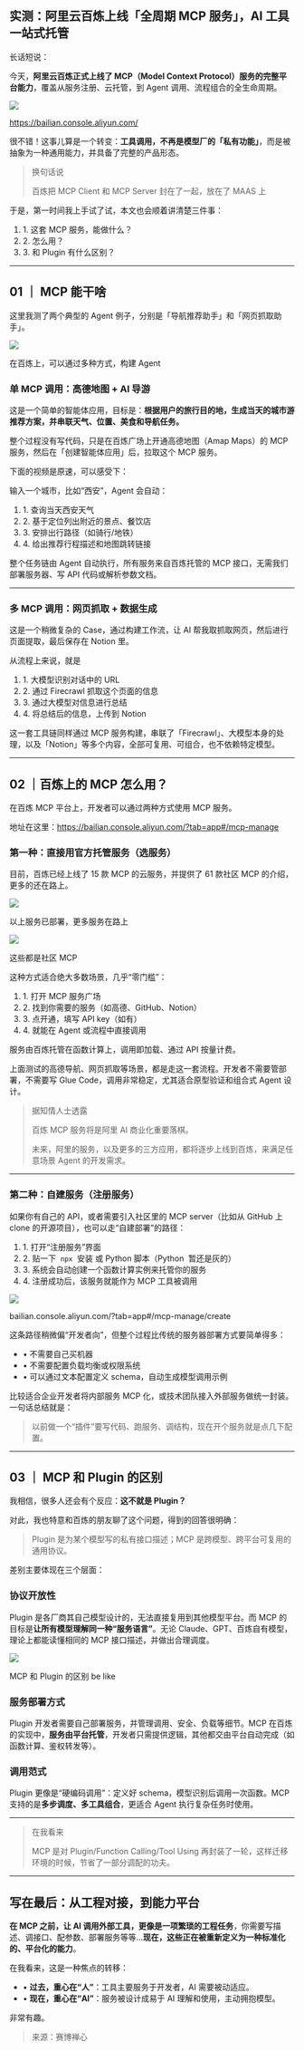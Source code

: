## 实测：阿里云百炼上线「全周期 MCP 服务」，AI 工具一站式托管

长话短说：

今天，**阿里云百炼正式上线了 MCP（Model Context Protocol）服务的完整平台能力**，覆盖从服务注册、云托管，到 Agent 调用、流程组合的全生命周期。

![](https://imagedelivery.net/qGOFcc1O8XwTZW3W1JAHHg/86e0115a-26c0-4338-e076-88fb8c23f700/public)

https://bailian.console.aliyun.com/

很不错！这事儿算是一个转变：**工具调用，不再是模型厂的「私有功能」**，而是被抽象为一种通用能力，并具备了完整的产品形态。

> 换句话说
>
> 百炼把 MCP Client 和 MCP Server 封在了一起，放在了 MAAS 上

于是，第一时间我上手试了试，本文也会顺着讲清楚三件事：

1.  1\. 这套 MCP 服务，能做什么？
2.  2\. 怎么用？
3.  3\. 和 Plugin 有什么区别？

---

## 01 ｜ MCP 能干啥

这里我测了两个典型的 Agent 例子，分别是「导航推荐助手」和「网页抓取助手」。

![](https://imagedelivery.net/qGOFcc1O8XwTZW3W1JAHHg/cb4f10bd-5370-445a-9262-9cb40a1a5300/public)

在百炼上，可以通过多种方式，构建 Agent

### 单 MCP 调用：高德地图 + AI 导游

这是一个简单的智能体应用，目标是：**根据用户的旅行目的地，生成当天的城市游推荐方案，并串联天气、位置、美食和导航任务。**

整个过程没有写代码，只是在百炼广场上开通高德地图（Amap Maps）的 MCP 服务，然后在「创建智能体应用」后，拉取这个 MCP 服务。

下面的视频是原速，可以感受下：

输入一个城市，比如“西安”，Agent 会自动：

1.  1\. 查询当天西安天气
2.  2\. 基于定位列出附近的景点、餐饮店
3.  3\. 安排出行路径（如骑行/地铁）
4.  4\. 给出推荐行程描述和地图跳转链接

整个任务链由 Agent 自动执行，所有服务来自百炼托管的 MCP 接口，无需我们部署服务器、写 API 代码或解析参数文档。

---

### 多 MCP 调用：网页抓取 + 数据生成

这是一个稍微复杂的 Case，通过构建工作流，让 AI 帮我取抓取网页，然后进行页面提取，最后保存在 Notion 里。

从流程上来说，就是

1.  1\. 大模型识别对话中的 URL
2.  2\. 通过 Firecrawl 抓取这个页面的信息
3.  3\. 通过大模型对信息进行总结
4.  4\. 将总结后的信息，上传到 Notion

这一套工具链同样通过 MCP 服务构建，串联了「Firecrawl」、大模型本身的处理，以及「Notion」等多个内容，全部可复用、可组合，也不依赖特定模型。

---

## 02 ｜百炼上的 MCP 怎么用？

在百炼 MCP 平台上，开发者可以通过两种方式使用 MCP 服务。

地址在这里：https://bailian.console.aliyun.com/?tab=app#/mcp-manage

### 第一种：直接用官方托管服务（选服务）

目前，百炼已经上线了 15 款 MCP 的云服务，并提供了 61 款社区 MCP 的介绍，更多的还在路上。

![](https://imagedelivery.net/qGOFcc1O8XwTZW3W1JAHHg/78367a90-f9d4-4f46-bd97-3f31a9466500/public)

以上服务已部署，更多服务在路上

![](https://imagedelivery.net/qGOFcc1O8XwTZW3W1JAHHg/772819d4-d08e-472b-46c1-17fb62a6bd00/public)

这些都是社区 MCP

这种方式适合绝大多数场景，几乎“零门槛”：

1.  1\. 打开 MCP 服务广场
2.  2\. 找到你需要的服务（如高德、GitHub、Notion）
3.  3\. 点开通，填写 API key（如有）
4.  4\. 就能在 Agent 或流程中直接调用

服务由百炼托管在函数计算上，调用即加载、通过 API 按量计费。

上面测试的高德导航、网页抓取等场景，都是走这一套流程。开发者不需要管部署，不需要写 Glue Code，调用非常稳定，尤其适合原型验证和组合式 Agent 设计。

> 据知情人士透露
>
> 百炼 MCP 服务将是阿里 AI 商业化重要落棋。
>
> 未来，阿里的服务，以及更多的三方应用，都将逐步上线到百炼，来满足任意场景 Agent 的开发需求。

---

### 第二种：自建服务（注册服务）

如果你有自己的 API，或者需要引入社区里的 MCP server（比如从 GitHub 上 clone 的开源项目），也可以走“自建部署”的路径：

1.  1\. 打开“注册服务”界面
2.  2\. 贴一下  `npx`  安装 或 Python 脚本（Python  暂还是灰的）
3.  3\. 系统会自动创建一个函数计算实例来托管你的服务
4.  4\. 注册成功后，该服务就能作为 MCP 工具被调用

![](https://imagedelivery.net/qGOFcc1O8XwTZW3W1JAHHg/3eeb83ca-877b-423e-15b1-57b813eb1e00/public)

bailian.console.aliyun.com/?tab=app#/mcp-manage/create

这条路径稍微偏“开发者向”，但整个过程比传统的服务器部署方式要简单得多：

- • 不需要自己买机器
- • 不需要配置负载均衡或权限系统
- • 可以通过文本配置定义 schema，自动生成模型调用示例

比较适合企业开发者将内部服务 MCP 化，或技术团队接入外部服务做统一封装。一句话总结就是：

> 以前做一个“插件”要写代码、跑服务、调结构，现在开个服务就是点几下配置。

---

## 03 ｜ MCP 和 Plugin 的区别

我相信，很多人还会有个反应：**这不就是 Plugin？**

对此，我也特意和百炼的朋友聊了这个问题，得到的回答很明确：

> Plugin 是为某个模型写的私有接口描述；MCP 是跨模型、跨平台可复用的通用协议。

差别主要体现在三个层面：

### 协议开放性

Plugin 是各厂商其自己模型设计的，无法直接复用到其他模型平台。而 MCP 的目标是**让所有模型理解同一种“服务语言”**。无论 Claude、GPT、百炼自有模型，理论上都能读懂相同的 MCP 接口描述，并做出合理调度。

![](https://imagedelivery.net/qGOFcc1O8XwTZW3W1JAHHg/8d143006-f87e-4c7a-fb2b-6d170f3a2300/public)

MCP 和 Plugin 的区别 be like

### 服务部署方式

Plugin 开发者需要自己部署服务，并管理调用、安全、负载等细节。MCP 在百炼的实现中，**服务由平台托管**，开发者只需提供逻辑，其他都交由平台自动完成（如函数计算、鉴权转发等）。

### 调用范式

Plugin 更像是“硬编码调用”：定义好 schema，模型识别后调用一次函数。MCP 支持的是**多步调度、多工具组合**，更适合 Agent 执行复杂任务时使用。

---

> 在我看来
>
> MCP 是对 Plugin/Function Calling/Tool Using 再封装了一轮，这样迁移环境的时候，节省了一部分调配的功夫。

---

## 写在最后：从工程对接，到能力平台

**在 MCP 之前，让 AI 调用外部工具，更像是一项繁琐的工程任务**，你需要写描述、调接口、配参数、部署服务等等...**现在，这些正在被重新定义为一种标准化的、平台化的能力**。

在我看来，这是一种焦点的转移：

- • **过去，重心在“人”**：工具主要服务于开发者，AI 需要被动适应。
- • **现在，重心在“AI”**：服务被设计成易于 AI 理解和使用，主动拥抱模型。

非常有趣。

> 来源：赛博禅心
